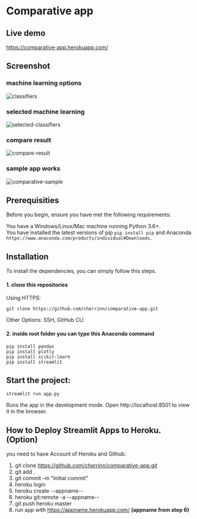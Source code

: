 # Comparative app
## Live demo
https://comparative-app.herokuapp.com/


## Screenshot
### machine learning options
![classifiers](https://user-images.githubusercontent.com/85073127/120878939-f72e7180-c5e9-11eb-8875-acad78fe8702.png)

### selected machine learning
![selected-classifiers](https://user-images.githubusercontent.com/85073127/120878949-11684f80-c5ea-11eb-830c-565c07289e77.png)

### compare result
![compare-result](https://user-images.githubusercontent.com/85073127/120878955-1b8a4e00-c5ea-11eb-88f0-92211585736e.png)

### sample app works
![comparative-sample](https://user-images.githubusercontent.com/85073127/120879149-88521800-c5eb-11eb-8f21-4bbdb5327bc2.gif)

## Prerequisities
Before you begin, ensure you have met the following requirements:

You have a Windows/Linux/Mac machine running Python 3.6+.\
You have installed the latest versions of pip ``
pip install pip ``
and Anaconda ``
https://www.anaconda.com/products/individual#Downloads.
``

## Installation
To install the dependencies, you can simply follow this steps.

#### 1. clone this repositories
Using HTTPS:
```
git clone https://github.com/cherrinn/comparative-app.git
```
Other Options: SSH, GitHub CLI

#### 2. inside root folder you can type this Anaconda command
```
pip install pandas
pip install plotly
pip install scikit-learn
pip install streamlit
```
## Start the project:
```
streamlit run app.py
```
Runs the app in the development mode.
Open http://localhost:8501 to view it in the browser.

## How to Deploy Streamlit Apps to Heroku. (Option)
you need to have Account of Heroku and Github.
1. git clone https://github.com/cherrinn/comparative-app.git
2. git add .
4. git commit -m "Initial commit"
5. heroku login
6. heroku create --appname--
7. heroku git:remote -a --appname--
8. git push heroku master
9. run app with https://appname.herokuapp.com/ **(appname from step 6)**
